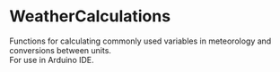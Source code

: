# WeatherCalculations
Functions for calculating commonly used variables in meteorology and conversions between units. <br>
For use in Arduino IDE.
